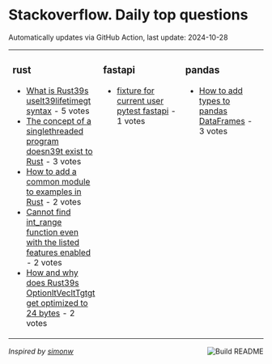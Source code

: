 # Stackoverflow. Daily top questions 

Automatically updates via GitHub Action, last update: <!-- date starts -->2024-10-28<!-- date ends -->


<table><tr><td valign="top" width="33%">

### rust
<!-- rust starts -->
* [What is Rust39s uselt39lifetimegt syntax](https://stackoverflow.com/questions/79129687/what-is-rusts-uselifetime-syntax) - 5 votes
* [The concept of a singlethreaded program doesn39t exist to Rust](https://stackoverflow.com/questions/79133869/the-concept-of-a-single-threaded-program-doesnt-exist-to-rust) - 3 votes
* [How to add a common module to examples in Rust](https://stackoverflow.com/questions/79130858/how-to-add-a-common-module-to-examples-in-rust) - 2 votes
* [Cannot find int_range function even with the listed features enabled](https://stackoverflow.com/questions/79133979/cannot-find-int-range-function-even-with-the-listed-features-enabled) - 2 votes
* [How and why does Rust39s OptionltVecltTgtgt get optimized to 24 bytes](https://stackoverflow.com/questions/79131922/how-and-why-does-rusts-optionvect-get-optimized-to-24-bytes) - 2 votes
<!-- rust ends -->
</td><td valign="top" width="34%">


### fastapi
<!-- fastapi starts -->
* [fixture for current user pytest  fastapi](https://stackoverflow.com/questions/79134199/fixture-for-current-user-pytest-fastapi) - 1 votes
<!-- fastapi ends -->
</td><td valign="top" width="34%">


### pandas
<!-- pandas starts -->
* [How to add types to pandas DataFrames](https://stackoverflow.com/questions/79132609/how-to-add-types-to-pandas-dataframes) - 3 votes
<!-- pandas ends -->
</td></tr></table>

<a href="https://github.com/hp0404/hp0404/actions"><img src="https://github.com/hp0404/hp0404/workflows/Build%20README/badge.svg" align="right" alt="Build README"></a> <p>*Inspired by  [simonw](https://github.com/simonw/simonw)*</p>
